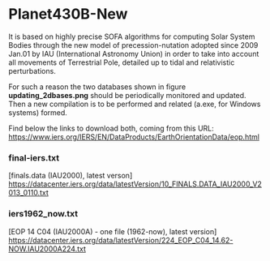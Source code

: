 # Planet430B-New
It is based on highly precise SOFA algorithms for computing Solar System Bodies through the new model of precession-nutation adopted since 2009 Jan.01 by IAU (International Astronomy Union) in order to take into account all movements of Terrestrial Pole, detailed up to tidal and relativistic perturbations.

For such a reason the two databases shown in figure <b>updating_2dbases.png</b> should be periodically monitored and updated. Then a new compilation is to be performed and related (a.exe, for Windows systems) formed.

Find below the links to download both, coming from this URL: https://www.iers.org/IERS/EN/DataProducts/EarthOrientationData/eop.html
### final-iers.txt 
[finals.data (IAU2000), latest verson]
https://datacenter.iers.org/data/latestVersion/10_FINALS.DATA_IAU2000_V2013_0110.txt
### iers1962_now.txt 
[EOP 14 C04 (IAU2000A) - one file (1962-now), latest version]
https://datacenter.iers.org/data/latestVersion/224_EOP_C04_14.62-NOW.IAU2000A224.txt
